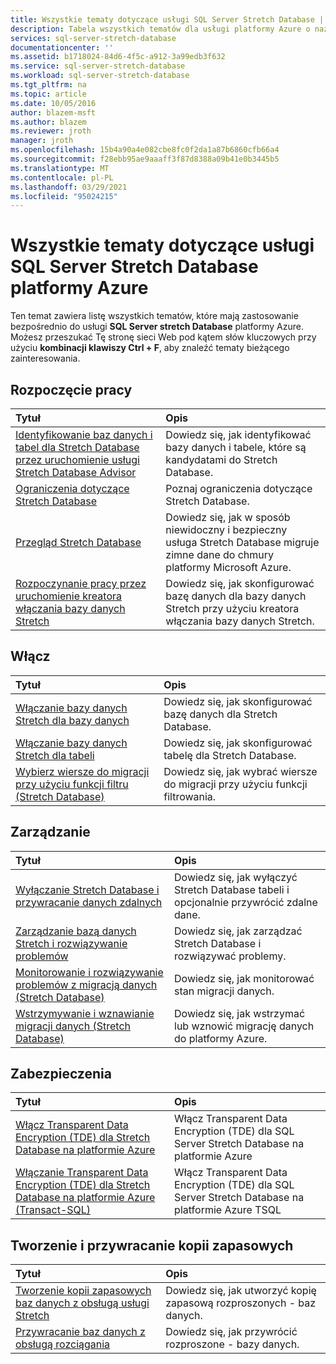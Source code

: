 ```yaml
---
title: Wszystkie tematy dotyczące usługi SQL Server Stretch Database | Microsoft Docs
description: Tabela wszystkich tematów dla usługi platformy Azure o nazwie SQL Server Stretch Database, która istnieje w https://azure.microsoft.com/documentation/articles/ , tytule i opisie.
services: sql-server-stretch-database
documentationcenter: ''
ms.assetid: b1718024-84d6-4f5c-a912-3a99edb3f632
ms.service: sql-server-stretch-database
ms.workload: sql-server-stretch-database
ms.tgt_pltfrm: na
ms.topic: article
ms.date: 10/05/2016
author: blazem-msft
ms.author: blazem
ms.reviewer: jroth
manager: jroth
ms.openlocfilehash: 15b4a90a4e082cbe8fc0f2da1a87b6860cfb66a4
ms.sourcegitcommit: f28ebb95ae9aaaff3f87d8388a09b41e0b3445b5
ms.translationtype: MT
ms.contentlocale: pl-PL
ms.lasthandoff: 03/29/2021
ms.locfileid: "95024215"
---
```

# <a name="all-topics-for-azure-sql-server-stretch-database-service"></a>Wszystkie tematy dotyczące usługi SQL Server Stretch Database platformy Azure
Ten temat zawiera listę wszystkich tematów, które mają zastosowanie bezpośrednio do usługi **SQL Server stretch Database** platformy Azure. Możesz przeszukać Tę stronę sieci Web pod kątem słów kluczowych przy użyciu **kombinacji klawiszy Ctrl + F**, aby znaleźć tematy bieżącego zainteresowania.

## <a name="get-started"></a>Rozpoczęcie pracy
| Tytuł | Opis |
|:--- |:--- |
|[Identyfikowanie baz danych i tabel dla Stretch Database przez uruchomienie usługi Stretch Database Advisor](/sql/sql-server/stretch-database/stretch-database-databases-and-tables-stretch-database-advisor) |Dowiedz się, jak identyfikować bazy danych i tabele, które są kandydatami do Stretch Database. |
|[Ograniczenia dotyczące Stretch Database](/sql/sql-server/stretch-database/limitations-for-stretch-database) |Poznaj ograniczenia dotyczące Stretch Database. |
|[Przegląd Stretch Database](/sql/sql-server/stretch-database/stretch-database) |Dowiedz się, jak w sposób niewidoczny i bezpieczny usługa Stretch Database migruje zimne dane do chmury platformy Microsoft Azure. |
|[Rozpoczynanie pracy przez uruchomienie kreatora włączania bazy danych Stretch](/sql/sql-server/stretch-database/get-started-by-running-the-enable-database-for-stretch-wizard) |Dowiedz się, jak skonfigurować bazę danych dla bazy danych Stretch przy użyciu kreatora włączania bazy danych Stretch. |

## <a name="enable"></a>Włącz
| Tytuł | Opis |
|:--- |:--- |
|[Włączanie bazy danych Stretch dla bazy danych](/sql/sql-server/stretch-database/enable-stretch-database-for-a-database) |Dowiedz się, jak skonfigurować bazę danych dla Stretch Database. |
|[Włączanie bazy danych Stretch dla tabeli](/sql/sql-server/stretch-database/enable-stretch-database-for-a-table) |Dowiedz się, jak skonfigurować tabelę dla Stretch Database. |
|[Wybierz wiersze do migracji przy użyciu funkcji filtru (Stretch Database)](/sql/sql-server/stretch-database/select-rows-to-migrate-by-using-a-filter-function-stretch-database) |Dowiedz się, jak wybrać wiersze do migracji przy użyciu funkcji filtrowania. |

## <a name="manage"></a>Zarządzanie
| Tytuł | Opis |
|:--- |:--- |
|[Wyłączanie Stretch Database i przywracanie danych zdalnych](/sql/sql-server/stretch-database/disable-stretch-database-and-bring-back-remote-data) |Dowiedz się, jak wyłączyć Stretch Database tabeli i opcjonalnie przywrócić zdalne dane. |
|[Zarządzanie bazą danych Stretch i rozwiązywanie problemów](/sql/sql-server/stretch-database/manage-and-troubleshoot-stretch-database) |Dowiedz się, jak zarządzać Stretch Database i rozwiązywać problemy. |
|[Monitorowanie i rozwiązywanie problemów z migracją danych (Stretch Database)](/sql/sql-server/stretch-database/monitor-and-troubleshoot-data-migration-stretch-database) |Dowiedz się, jak monitorować stan migracji danych. |
|[Wstrzymywanie i wznawianie migracji danych (Stretch Database)](/sql/sql-server/stretch-database/pause-and-resume-data-migration-stretch-database) |Dowiedz się, jak wstrzymać lub wznowić migrację danych do platformy Azure. |

## <a name="security"></a>Zabezpieczenia
| Tytuł | Opis |
|:--- |:--- |
|[Włącz Transparent Data Encryption (TDE) dla Stretch Database na platformie Azure](sql-server-stretch-database-encryption-tde.md) |Włącz Transparent Data Encryption (TDE) dla SQL Server Stretch Database na platformie Azure |
|[Włączanie Transparent Data Encryption (TDE) dla Stretch Database na platformie Azure (Transact-SQL)](sql-server-stretch-database-tde-tsql.md) |Włącz Transparent Data Encryption (TDE) dla SQL Server Stretch Database na platformie Azure TSQL |

## <a name="backup-and-recovery"></a>Tworzenie i przywracanie kopii zapasowych
| Tytuł | Opis |
|:--- |:--- |
|[Tworzenie kopii zapasowych baz danych z obsługą usługi Stretch](/sql/sql-server/stretch-database/backup-stretch-enabled-databases-stretch-database) |Dowiedz się, jak utworzyć kopię zapasową rozproszonych \- baz danych. |
|[Przywracanie baz danych z obsługą rozciągania](/sql/sql-server/stretch-database/restore-stretch-enabled-databases-stretch-database) |Dowiedz się, jak przywrócić rozproszone \- bazy danych. |